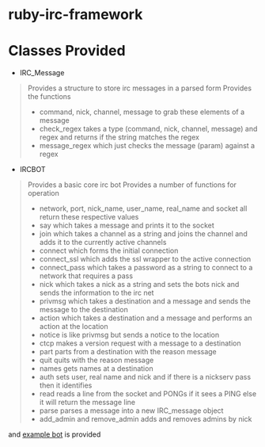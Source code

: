 # **ruby-irc-framework**

# Classes Provided
- IRC_Message
>Provides a structure to store irc messages in a parsed form
>Provides the functions
>- command, nick, channel, message to grab these elements of a message
>- check_regex takes a type (command, nick, channel, message) and regex and returns if the string matches the regex
>- message_regex which just checks the message (param) against a regex
- IRCBOT
>Provides a basic core irc bot
>Provides a number of functions for operation
>- network, port, nick_name, user_name, real_name and socket all return these respective values
>- say which takes a message and prints it to the socket
>- join which takes a channel as a string and joins the channel and adds it to the currently active channels
>- connect which forms the initial connection
>- connect_ssl which adds the ssl wrapper to the active connection
>- connect_pass which takes a password as a string to connect to a network that requires a pass
>- nick which takes a nick as a string and sets the bots nick and sends the information to the irc net
>- privmsg which takes a destination and a message and sends the message to the destination
>- action which takes a destination and a message and performs an action at the location
>- notice is like privmsg but sends a notice to the location
>- ctcp makes a version request with a message to a destination
>- part parts from a destination with the reason message
>- quit quits with the reason message
>- names gets names at a destination
>- auth sets user, real name and nick and if there is a nickserv pass then it identifies
>- read reads a line from the socket and PONGs if it sees a PING else it will return the message line
>- parse parses a message into a new IRC_message object
>- add_admin and remove_admin adds and removes admins by nick

and [example bot](https://github.com/The-Duchess/ruby-irc-framework/blob/master/examplebot.rb) is provided
